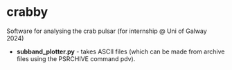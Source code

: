 # crabby
Software for analysing the crab pulsar (for internship @ Uni of Galway 2024)
* **subband_plotter.py** - takes ASCII files (which can be made from archive files using the PSRCHIVE command pdv).
